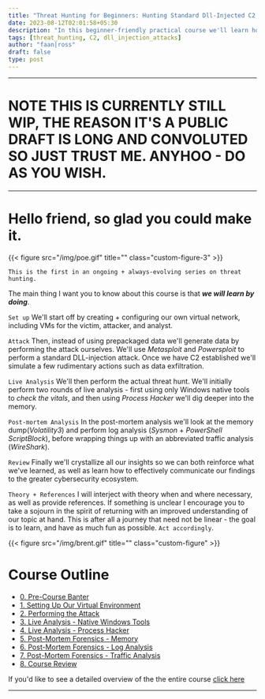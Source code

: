 ```yaml
---
title: "Threat Hunting for Beginners: Hunting Standard Dll-Injected C2 Implants (Practical Course)"
date: 2023-08-12T02:01:58+05:30
description: "In this beginner-friendly practical course we'll learn how to threat hunt standard DLL-injected C2 implants. We'll set up our own virtual environment, perform the attack, perform our threat hunting analysis, as well as write a report on our findings."
tags: [threat_hunting, C2, dll_injection_attacks]
author: "faan|ross"
draft: false
type: post
---
```


*** 
# NOTE THIS IS CURRENTLY STILL WIP, THE REASON IT'S A PUBLIC DRAFT IS LONG AND CONVOLUTED SO JUST TRUST ME. ANYHOO - DO AS YOU WISH. 

***
# Hello friend, so glad you could make it.

{{< figure src="/img/poe.gif" title="" class="custom-figure-3" >}}

`This is the first in an ongoing + always-evolving series on threat hunting.`

<!-- [NOTE: FOR THE VIDEO VERSION OF THIS COURSE CLICK HERE]() -->

The main thing I want you to know about this course is that ***we will learn by doing***. 

`Set up`
We'll start off by creating + configuring our own virtual network, including VMs for the victim, attacker, and analyst. 

`Attack`
Then, instead of using prepackaged data we'll generate data by performing the attack ourselves. We'll use *Metasploit* and *Powersploit* to perform a standard DLL-injection attack. Once we have C2 established we'll simulate a few rudimentary actions such as data exfiltration.

`Live Analysis`
We'll then perform the actual threat hunt. We'll initially perform two rounds of live analysis - first using only Windows native tools to *check the vitals*, and then using *Process Hacker* we'll dig deeper into the memory. 

`Post-mortem Analysis`
In the post-mortem analysis we'll look at the memory dump(*Volatility3*) and perform log analysis (*Sysmon* + *PowerShell ScriptBlock*), before wrapping things up with an abbreviated traffic analysis (*WireShark*). 

`Review`
Finally we'll crystallize all our insights so we can both reinforce what we've learned, as well as learn how to effectively communicate our findings to the greater cybersecurity ecosystem. 

`Theory + References`
I will interject with theory when and where necessary, as well as provide references. If something is unclear I encourage you to take a sojourn in the spirit of returning with an improved understanding of our topic at hand. This is after all a journey that need not be linear - the goal is to learn, and have as much fun as possible. `Act accordingly`. 

{{< figure src="/img/brent.gif" title="" class="custom-figure" >}}

# Course Outline

- [0. Pre-Course Banter](https://www.faanross.com/course01/prebanter/)
- [1. Setting Up Our Virtual Environment](https://www.faanross.com/course01/01_settingup/)
- [2. Performing the Attack](https://www.faanross.com/course01/02_attack/)
- [3. Live Analysis - Native Windows Tools](https://www.faanross.com/course01/03_live_native/)
- [4. Live Analysis - Process Hacker](https://www.faanross.com/course01/04_live_hacker/)
- [5. Post-Mortem Forensics - Memory](https://www.faanross.com/course01/05_post_memory/)
- [6. Post-Mortem Forensics - Log Analysis](https://www.faanross.com/course01/06_post_logs/)
- [7. Post-Mortem Forensics - Traffic Analysis](https://www.faanross.com/course01/07_post_traffic/)
- [8. Course Review](https://www.faanross.com/course01/08_review/)


If you'd like to see a detailed overview of the the entire course [click here](https://www.faanross.com/course01/outline/)

***
















